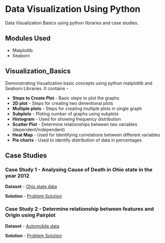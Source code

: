 # Data Visualization Using Python

Data Visualization Basics using python libraries and case studies.

## Modules Used

- Matplotlib
- Seaborn

## Visualization_Basics

Demonstrating Visualization basic concepts using python matplotlib and Seaborn Libraries. It contains -

- **Steps to Create Plot** - Basic steps to plot the graphs
- **2D plot** - Steps for creating two dimentional plots
- **Multiple plots** - Steps for creating multiple plots in single graph
- **Subplots** - Ploting number of graphs using subplots
- **Histogram** - Used for showing frequency distribution
- **Scatter Plot** - Determine relationships between two variables (dependent/independent)
- **Heat Map** - Used for Identifying correlations between different variables
- **Pie charts** - Used to identify distribution of data in percentages

## Case Studies

### Case Study 1 - Analysing Cause of Death in Ohio state in the year 2012

**Dataset** - [Ohio state data](https://github.com/Rahul1097/Data-Science-with-Python/blob/master/Data%20Visualization/Ohio_state_data.txt)

**Solution** - [Problem Solution](https://github.com/Rahul1097/Data-Science-with-Python/blob/master/Data%20Visualization/Analysing%20Cause%20of%20Death.ipynb)


### Case Study 2 - Determine relationship between features and Origin using Pairplot

**Dataset** - [Automobile data](https://github.com/Rahul1097/Data-Science-with-Python/blob/master/Data%20Visualization/auto_data.csv)

**Solution** - [Problem Solution](https://github.com/Rahul1097/Data-Science-with-Python/blob/master/Data%20Visualization/Draw%20a%20pair%20plot%20using%20seaborn%20library.ipynb)
